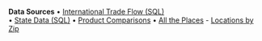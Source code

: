 **Data Sources**
&bullet; [International Trade Flow (SQL)](/OpenFootprint/trade/)  
&bullet; [State Data (SQL)](/io/about)
&bullet; [Product Comparisons](products)
&bullet; [All the Places](https://model.earth/places/) - [Locations by Zip](https://github.com/ModelEarth/places-data/tree/main/location/2023/US)